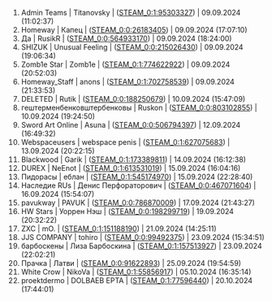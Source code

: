 1. Admin Teams | Titanovsky | ([STEAM_0:1:95303327](https://steamcommunity.com/profiles/76561198150872383)) | 09.09.2024  (11:02:37)
2. Homeway | Капец | ([STEAM_0:0:26183405](https://steamcommunity.com/profiles/76561198012632538)) | 09.09.2024  (17:07:10)
3. Да | RusikR | ([STEAM_0:0:564933170](https://steamcommunity.com/profiles/76561199090132068)) | 09.09.2024  (18:24:00)
4. SHIZUK | Unusual Feeling | ([STEAM_0:0:215026430](https://steamcommunity.com/profiles/76561198390318588)) | 09.09.2024  (19:06:34)
5. Zomb1e Star | Zomb1e | ([STEAM_0:1:774622922](https://steamcommunity.com/profiles/76561199509511573)) | 09.09.2024  (20:52:03)
6. Homeway_Staff | anons | ([STEAM_0:1:702758539](https://steamcommunity.com/profiles/76561199365782807)) | 09.09.2024  (21:33:53)
7. DELETED | Rutik | ([STEAM_0:0:188250679](https://steamcommunity.com/profiles/76561198336767086)) | 10.09.2024  (15:47:09)
8. гештерменбенковштербенковы | Ruskon | ([STEAM_0:0:803102855](https://steamcommunity.com/profiles/76561199566471438)) | 10.09.2024  (19:24:50)
9. Sword Art Online | Asuna | ([STEAM_0:0:506794397](https://steamcommunity.com/profiles/76561198973854522)) | 12.09.2024  (16:49:32)
10. Webspaceusers | webspace penis | ([STEAM_0:1:627075683](https://steamcommunity.com/profiles/76561199214417095)) | 13.09.2024  (20:22:15)
11. Blackwood | Garik | ([STEAM_0:1:173389811](https://steamcommunity.com/profiles/76561198307045351)) | 14.09.2024  (16:12:38)
12. DUREX | NeEnot | ([STEAM_0:1:613531019](https://steamcommunity.com/profiles/76561199187327767)) | 15.09.2024  (16:04:16)
13. Пидорасы | еблан | ([STEAM_0:1:545174970](https://steamcommunity.com/profiles/76561199050615669)) | 15.09.2024  (22:28:40)
14. Наследие RUs | Денис Перфораторович | ([STEAM_0:0:467071604](https://steamcommunity.com/profiles/76561198894408936)) | 16.09.2024  (15:54:07)
15. pavukway | PAVUK | ([STEAM_0:0:786870009](https://steamcommunity.com/profiles/76561199534005746)) | 17.09.2024  (21:43:27)
16. HW Stars | Уоррен Нэш | ([STEAM_0:0:198299719](https://steamcommunity.com/profiles/76561198356865166)) | 19.09.2024  (20:32:22)
17. ZXC | mO. | ([STEAM_0:1:151188190](https://steamcommunity.com/profiles/76561198262642109)) | 21.09.2024  (14:25:11)
18. JJS COMPANY | tohiro | ([STEAM_0:0:99492375](https://steamcommunity.com/profiles/76561198159250478)) | 23.09.2024  (15:34:51)
19. барбоскены | Лиза Барбоскина | ([STEAM_0:1:157513927](https://steamcommunity.com/profiles/76561198275293583)) | 23.09.2024  (22:02:21)
20. Прачка | Латви | ([STEAM_0:0:91622893](https://steamcommunity.com/profiles/76561198143511514)) | 25.09.2024  (19:54:59)
21. White Crow | NikoVa | ([STEAM_0:1:55856917](https://steamcommunity.com/profiles/76561198071979563)) | 05.10.2024  (16:35:14)
22. proektdermo | DOLBAEB EPTA | ([STEAM_0:1:77596440](https://steamcommunity.com/profiles/76561198115458609)) | 20.10.2024  (17:44:01)